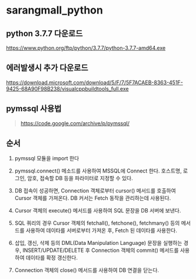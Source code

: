 # sarangmall_python

## python 3.7.7 다운로드
https://www.python.org/ftp/python/3.7.7/python-3.7.7-amd64.exe

## 에러발생시 추가 다운로드
https://download.microsoft.com/download/5/F/7/5F7ACAEB-8363-451F-9425-68A90F98B238/visualcppbuildtools_full.exe

## pymssql 사용법
> https://code.google.com/archive/p/pymssql/


## 순서

1. pymssql 모듈을 import 한다

2. pymssql.connect() 메소드를 사용하여 MSSQL에 Connect 한다. 호스트명, 로그인, 암호, 접속할 DB 등을 파라미터로 지정할 수 있다.

3. DB 접속이 성공하면, Connection 객체로부터 cursor() 메서드를 호출하여 Cursor 객체를 가져온다. DB 커서는 Fetch 동작을 관리하는데 사용된다.

4. Cursor 객체의 execute() 메서드를 사용하여 SQL 문장을 DB 서버에 보낸다.

5. SQL 쿼리의 경우 Cursor 객체의 fetchall(), fetchone(), fetchmany() 등의 메서드를 사용하여 데이타를 서버로부터 가져온 후, Fetch 된 데이타를 사용한다.

6. 삽입, 갱신, 삭제 등의 DML(Data Manipulation Language) 문장을 실행하는 경우, INSERT/UPDATE/DELETE 후 Connection 객체의 commit() 메서드를 사용하여 데이타를 확정 갱신한다.

7. Connection 객체의 close() 메서드를 사용하여 DB 연결을 닫는다.
